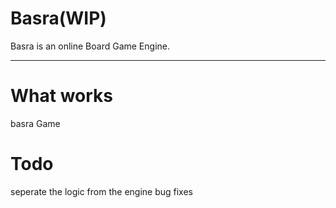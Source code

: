 Basra(WIP)
=====
Basra is an online Board Game Engine.
___
What works
====
basra Game

Todo
=====
seperate the logic from the engine
bug fixes
